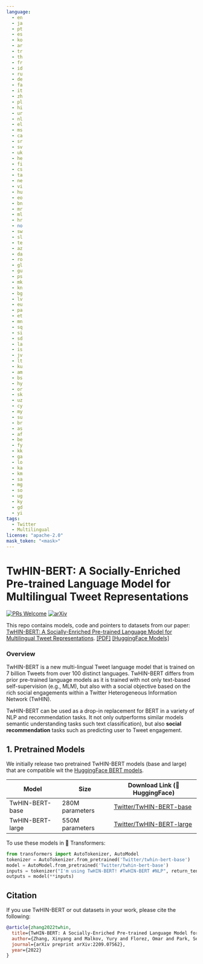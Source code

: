 ```yaml
---
language: 
  - en
  - ja
  - pt
  - es
  - ko
  - ar
  - tr
  - th
  - fr
  - id
  - ru
  - de
  - fa
  - it
  - zh
  - pl
  - hi
  - ur
  - nl
  - el
  - ms
  - ca
  - sr
  - sv
  - uk
  - he
  - fi
  - cs
  - ta
  - ne
  - vi
  - hu
  - eo
  - bn
  - mr
  - ml
  - hr
  - no
  - sw
  - sl
  - te
  - az
  - da
  - ro
  - gl
  - gu
  - ps
  - mk
  - kn
  - bg
  - lv
  - eu
  - pa
  - et
  - mn
  - sq
  - si
  - sd
  - la
  - is
  - jv
  - lt
  - ku
  - am
  - bs
  - hy
  - or
  - sk
  - uz
  - cy
  - my
  - su
  - br
  - as
  - af
  - be
  - fy
  - kk
  - ga
  - lo
  - ka
  - km
  - sa
  - mg
  - so
  - ug
  - ky
  - gd
  - yi
tags:
  - Twitter
  - Multilingual
license: "apache-2.0"
mask_token: "<mask>"
---
```


# TwHIN-BERT: A Socially-Enriched Pre-trained Language Model for Multilingual Tweet Representations
[![PRs Welcome](https://img.shields.io/badge/PRs-welcome-green.svg?style=flat-square)](http://makeapullrequest.com)
[![arXiv](https://img.shields.io/badge/arXiv-2203.15827-b31b1b.svg)](https://arxiv.org/abs/2209.07562)


This repo contains models, code and pointers to datasets from our paper: [TwHIN-BERT: A Socially-Enriched Pre-trained Language Model for Multilingual Tweet Representations](https://arxiv.org/abs/2209.07562).
[[PDF]](https://arxiv.org/pdf/2209.07562.pdf)
[[HuggingFace Models]](https://huggingface.co/Twitter)

### Overview
TwHIN-BERT is a new multi-lingual Tweet language model that is trained on 7 billion Tweets from over 100 distinct languages. TwHIN-BERT differs from prior pre-trained language models as it is trained with not only text-based self-supervision (e.g., MLM), but also with a social objective based on the rich social engagements within a Twitter Heterogeneous Information Network (TwHIN).

TwHIN-BERT can be used as a drop-in replacement for BERT in a variety of NLP and recommendation tasks. It not only outperforms similar models semantic understanding tasks such text classification), but also **social recommendation** tasks such as predicting user to Tweet engagement.

## 1. Pretrained Models

We initially release two pretrained TwHIN-BERT models (base and large) that are compatible wit the [HuggingFace BERT models](https://github.com/huggingface/transformers).


| Model | Size | Download Link (🤗 HuggingFace) |
| ------------- | ------------- | --------- |
| TwHIN-BERT-base   | 280M parameters | [Twitter/TwHIN-BERT-base](https://huggingface.co/Twitter/twhin-bert-base) |
| TwHIN-BERT-large  | 550M parameters | [Twitter/TwHIN-BERT-large](https://huggingface.co/Twitter/twhin-bert-large) |


To use these models in 🤗 Transformers:
```python
from transformers import AutoTokenizer, AutoModel
tokenizer = AutoTokenizer.from_pretrained('Twitter/twhin-bert-base')
model = AutoModel.from_pretrained('Twitter/twhin-bert-base')
inputs = tokenizer("I'm using TwHIN-BERT! #TwHIN-BERT #NLP", return_tensors="pt")
outputs = model(**inputs)
```



<!-- ## 2. Set up environment and data
### Environment
TBD


## 3. Fine-tune TwHIN-BERT

TBD -->


## Citation
If you use TwHIN-BERT or out datasets in your work, please cite the following:
```bib
@article{zhang2022twhin,
  title={TwHIN-BERT: A Socially-Enriched Pre-trained Language Model for Multilingual Tweet Representations},
  author={Zhang, Xinyang and Malkov, Yury and Florez, Omar and Park, Serim and McWilliams, Brian and Han, Jiawei and El-Kishky, Ahmed},
  journal={arXiv preprint arXiv:2209.07562},
  year={2022}
}
```